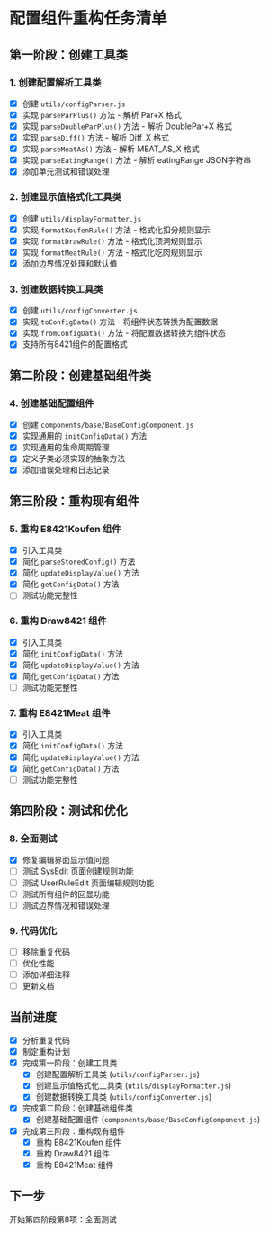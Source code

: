 # 配置组件重构任务清单

## 第一阶段：创建工具类

### 1. 创建配置解析工具类
- [x] 创建 `utils/configParser.js`
- [x] 实现 `parseParPlus()` 方法 - 解析 Par+X 格式
- [x] 实现 `parseDoubleParPlus()` 方法 - 解析 DoublePar+X 格式  
- [x] 实现 `parseDiff()` 方法 - 解析 Diff_X 格式
- [x] 实现 `parseMeatAs()` 方法 - 解析 MEAT_AS_X 格式
- [x] 实现 `parseEatingRange()` 方法 - 解析 eatingRange JSON字符串
- [x] 添加单元测试和错误处理

### 2. 创建显示值格式化工具类
- [x] 创建 `utils/displayFormatter.js`
- [x] 实现 `formatKoufenRule()` 方法 - 格式化扣分规则显示
- [x] 实现 `formatDrawRule()` 方法 - 格式化顶洞规则显示
- [x] 实现 `formatMeatRule()` 方法 - 格式化吃肉规则显示
- [x] 添加边界情况处理和默认值

### 3. 创建数据转换工具类
- [x] 创建 `utils/configConverter.js`
- [x] 实现 `toConfigData()` 方法 - 将组件状态转换为配置数据
- [x] 实现 `fromConfigData()` 方法 - 将配置数据转换为组件状态
- [x] 支持所有8421组件的配置格式

## 第二阶段：创建基础组件类

### 4. 创建基础配置组件
- [x] 创建 `components/base/BaseConfigComponent.js`
- [x] 实现通用的 `initConfigData()` 方法
- [x] 实现通用的生命周期管理
- [x] 定义子类必须实现的抽象方法
- [x] 添加错误处理和日志记录

## 第三阶段：重构现有组件

### 5. 重构 E8421Koufen 组件
- [x] 引入工具类
- [x] 简化 `parseStoredConfig()` 方法
- [x] 简化 `updateDisplayValue()` 方法
- [x] 简化 `getConfigData()` 方法
- [ ] 测试功能完整性

### 6. 重构 Draw8421 组件
- [x] 引入工具类
- [x] 简化 `initConfigData()` 方法
- [x] 简化 `updateDisplayValue()` 方法
- [x] 简化 `getConfigData()` 方法
- [ ] 测试功能完整性

### 7. 重构 E8421Meat 组件
- [x] 引入工具类
- [x] 简化 `initConfigData()` 方法
- [x] 简化 `updateDisplayValue()` 方法
- [x] 简化 `getConfigData()` 方法
- [ ] 测试功能完整性

## 第四阶段：测试和优化

### 8. 全面测试
- [x] 修复编辑界面显示值问题
- [ ] 测试 SysEdit 页面创建规则功能
- [ ] 测试 UserRuleEdit 页面编辑规则功能
- [ ] 测试所有组件的回显功能
- [ ] 测试边界情况和错误处理

### 9. 代码优化
- [ ] 移除重复代码
- [ ] 优化性能
- [ ] 添加详细注释
- [ ] 更新文档

## 当前进度
- [x] 分析重复代码
- [x] 制定重构计划
- [x] 完成第一阶段：创建工具类
  - [x] 创建配置解析工具类 (`utils/configParser.js`)
  - [x] 创建显示值格式化工具类 (`utils/displayFormatter.js`)
  - [x] 创建数据转换工具类 (`utils/configConverter.js`)
- [x] 完成第二阶段：创建基础组件类
  - [x] 创建基础配置组件 (`components/base/BaseConfigComponent.js`)
- [x] 完成第三阶段：重构现有组件
  - [x] 重构 E8421Koufen 组件
  - [x] 重构 Draw8421 组件
  - [x] 重构 E8421Meat 组件

## 下一步
开始第四阶段第8项：全面测试 